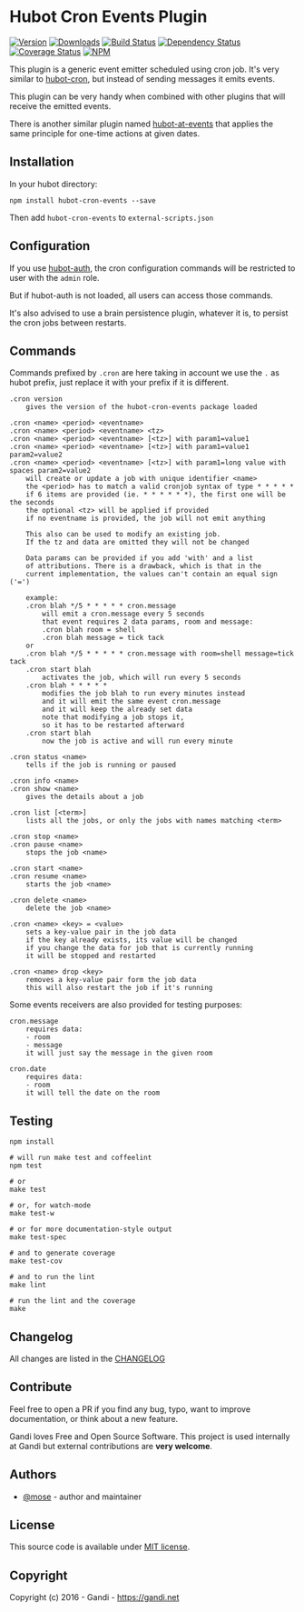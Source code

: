 Hubot Cron Events Plugin
=================================

[![Version](https://img.shields.io/npm/v/hubot-cron-events.svg)](https://www.npmjs.com/package/hubot-cron-events)
[![Downloads](https://img.shields.io/npm/dt/hubot-cron-events.svg)](https://www.npmjs.com/package/hubot-cron-events)
[![Build Status](https://img.shields.io/travis/Gandi/hubot-cron-events.svg)](https://travis-ci.org/Gandi/hubot-cron-events)
[![Dependency Status](https://gemnasium.com/Gandi/hubot-cron-events.svg)](https://gemnasium.com/Gandi/hubot-cron-events)
[![Coverage Status](https://img.shields.io/codeclimate/coverage/github/Gandi/hubot-cron-events.svg)](https://codeclimate.com/github/Gandi/hubot-cron-events/coverage)
[![NPM](https://nodei.co/npm/hubot-cron-events.png?downloads=true&downloadRank=true&stars=true)](https://nodei.co/npm/hubot-cron-events/)

This plugin is a generic event emitter scheduled using cron job. It's very similar to [hubot-cron](https://github.com/miyagawa/hubot-cron), but instead of sending messages it emits events.

This plugin can be very handy when combined with other plugins that will receive the emitted events.

There is another similar plugin named [hubot-at-events](https://github.com/Gandi/hubot-at-events) that applies the same principle for one-time actions at given dates.

Installation
--------------
In your hubot directory:    

    npm install hubot-cron-events --save

Then add `hubot-cron-events` to `external-scripts.json`


Configuration
-----------------

If you use [hubot-auth](https://github.com/hubot-scripts/hubot-auth), the cron configuration commands will be restricted to user with the `admin` role. 

But if hubot-auth is not loaded, all users can access those commands.

It's also advised to use a brain persistence plugin, whatever it is, to persist the cron jobs between restarts.


Commands
--------------

Commands prefixed by `.cron` are here taking in account we use the `.` as hubot prefix, just replace it with your prefix if it is different.

    .cron version
        gives the version of the hubot-cron-events package loaded

    .cron <name> <period> <eventname>
    .cron <name> <period> <eventname> <tz>
    .cron <name> <period> <eventname> [<tz>] with param1=value1
    .cron <name> <period> <eventname> [<tz>] with param1=value1 param2=value2
    .cron <name> <period> <eventname> [<tz>] with param1=long value with spaces param2=value2
        will create or update a job with unique identifier <name>
        the <period> has to match a valid cronjob syntax of type * * * * *
        if 6 items are provided (ie. * * * * * *), the first one will be the seconds
        the optional <tz> will be applied if provided
        if no eventname is provided, the job will not emit anything

        This also can be used to modify an existing job.
        If the tz and data are omitted they will not be changed

        Data params can be provided if you add 'with' and a list
        of attributions. There is a drawback, which is that in the
        current implementation, the values can't contain an equal sign ('=')

        example:
        .cron blah */5 * * * * * cron.message
            will emit a cron.message every 5 seconds
            that event requires 2 data params, room and message:
            .cron blah room = shell
            .cron blah message = tick tack
        or
        .cron blah */5 * * * * * cron.message with room=shell message=tick tack
        .cron start blah
            activates the job, which will run every 5 seconds
        .cron blah * * * * * 
            modifies the job blah to run every minutes instead
            and it will emit the same event cron.message
            and it will keep the already set data
            note that modifying a job stops it, 
            so it has to be restarted afterward
        .cron start blah
            now the job is active and will run every minute

    .cron status <name>
        tells if the job is running or paused

    .cron info <name>
    .cron show <name>
        gives the details about a job

    .cron list [<term>]
        lists all the jobs, or only the jobs with names matching <term>

    .cron stop <name>
    .cron pause <name>
        stops the job <name>

    .cron start <name>
    .cron resume <name>
        starts the job <name>

    .cron delete <name>
        delete the job <name>

    .cron <name> <key> = <value>
        sets a key-value pair in the job data
        if the key already exists, its value will be changed
        if you change the data for job that is currently running
        it will be stopped and restarted 
    
    .cron <name> drop <key>
        removes a key-value pair form the job data
        this will also restart the job if it's running

Some events receivers are also provided for testing purposes:

    cron.message
        requires data:
        - room
        - message
        it will just say the message in the given room

    cron.date
        requires data:
        - room
        it will tell the date on the room

Testing
----------------

    npm install

    # will run make test and coffeelint
    npm test 
    
    # or
    make test
    
    # or, for watch-mode
    make test-w

    # or for more documentation-style output
    make test-spec

    # and to generate coverage
    make test-cov

    # and to run the lint
    make lint

    # run the lint and the coverage
    make

Changelog
---------------
All changes are listed in the [CHANGELOG](CHANGELOG.md)

Contribute
--------------
Feel free to open a PR if you find any bug, typo, want to improve documentation, or think about a new feature. 

Gandi loves Free and Open Source Software. This project is used internally at Gandi but external contributions are **very welcome**. 

Authors
------------
- [@mose](https://github.com/mose) - author and maintainer

License
-------------
This source code is available under [MIT license](LICENSE).

Copyright
-------------
Copyright (c) 2016 - Gandi - https://gandi.net
